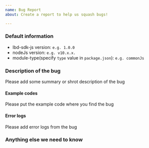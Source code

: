 ```yaml
---
name: Bug Report
about: Create a report to help us squash bugs!

---
```

<!--
Please fill in as much of the template below as you can.

Be ready for followup questions, and please respond in a timely
manner. We might ask you to provide additional logs and data (ostracon & app).
-->

### Default information
* lbd-sdk-js version: `e.g. 1.0.0`
* nodeJs version: `e.g. v10.x.x.`
* module-type(specify `type` value in `package.json`): `e.g. commonJs`


### Description of the bug
Please add some summary or shrot description of the bug

#### Example codes
Please put the example code where you find the bug

#### Error logs
Please add error logs from the bug

### Anything else we need to know